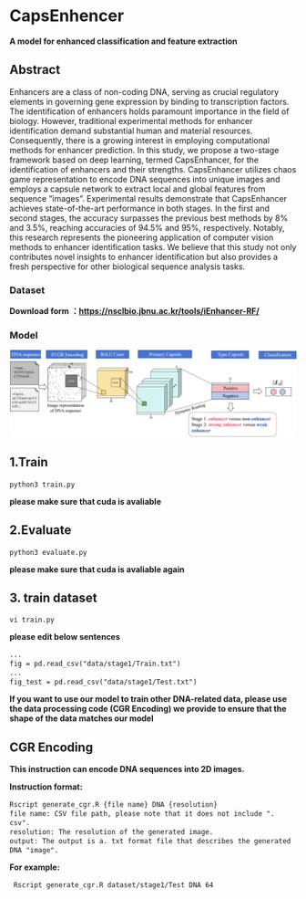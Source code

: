 # CapsEnhencer

**A model for enhanced classification and feature extraction**



## Abstract

Enhancers are a class of non-coding DNA, serving as crucial regulatory elements in governing gene expression by binding to transcription factors. The identification of enhancers holds paramount importance in the field of biology. However, traditional experimental methods for enhancer identification demand substantial human and material resources. Consequently, there is a growing interest in employing computational methods for enhancer prediction. In this study, we propose a two-stage framework based on deep learning, termed CapsEnhancer, for the identification of enhancers and their strengths. CapsEnhancer utilizes chaos game representation to encode DNA sequences into unique images and employs a capsule network to extract local and global features from sequence ”images”. Experimental results demonstrate that CapsEnhancer achieves state-of-the-art performance in both stages. In the first and second stages, the accuracy surpasses the previous best methods by 8% and 3.5%, reaching accuracies of 94.5% and 95%, respectively. Notably, this research represents the pioneering application of computer vision methods to enhancer identification tasks. We believe that this study not only contributes novel insights to enhancer identification but also provides a fresh perspective for other biological sequence analysis tasks.


### Dataset
**Download form ：https://nsclbio.jbnu.ac.kr/tools/iEnhancer-RF/**

### Model

![WechatIMG1555](model_picture.jpg)

## 1.Train

```shell
python3 train.py
```

**please make sure that cuda is avaliable**



## 2.Evaluate

```
python3 evaluate.py
```

**please make sure that cuda is avaliable again**



## 3. train dataset

```
vi train.py
```

**please edit below sentences**

```
...
fig = pd.read_csv("data/stage1/Train.txt")
...
fig_test = pd.read_csv("data/stage1/Test.txt")
```

 **If you want to use our model to train other DNA-related data, please use the data processing code (CGR Encoding) we provide to ensure that the shape of the data matches our model** 



## CGR Encoding

**This instruction can encode DNA sequences into 2D images.**

**Instruction format:**

```shell
Rscript generate_cgr.R {file name} DNA {resolution}
file name: CSV file path, please note that it does not include ". csv".
resolution: The resolution of the generated image.
output: The output is a. txt format file that describes the generated DNA "image".
```



**For example:**

```shell
 Rscript generate_cgr.R dataset/stage1/Test DNA 64
```

